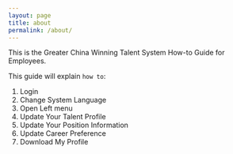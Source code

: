 ```yaml
---
layout: page
title: about
permalink: /about/
---
```


This is the Greater China Winning Talent System How-to Guide for Employees.

This guide will explain `how to`:

1. Login
2. Change System Language
3. Open Left menu
4. Update Your Talent Profile
5. Update Your Position Information
6. Update Career Preference
7. Download My Profile
